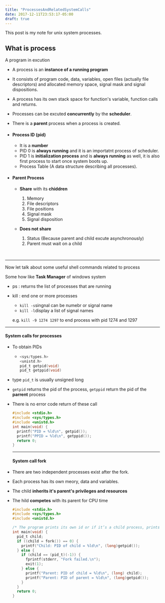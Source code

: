 ```yaml
---
title: "ProcessesAndRelatedSystemCalls"
date: 2017-12-11T23:53:17-05:00
draft: true
---
```


This post is my note for unix system processes.

## What is process

A program in excution

- A process is an **instance of a running program**

- It consists of program code, data, variables, open files (actually file descriptors) and allocated memory space, signal mask and signal dispositions.

- A process has its own stack space for function's variable, function calls and returns.

- Processes can be excuted **concurrently** by the **scheduler**.

- There is a **parent** process when a process is created.

- #### Process ID (pid)

  - It is a **number**
  - PID 0 is **always running** and it is an importatnt process of scheduler.
  - PID 1 is **initialization process** and is **always running** as well, it is also first process to start once system boots up.
  - Process Table (A data structure describing all processes).

- #### Parent Process

  - **Share** with its **chiddren**

    1. Memory
    2. File descriptors
    3. File positions
    4. Signal mask
    5. Signal disposition

  - **Does not share**

    1. Status (Because parent and child excute asynchronously)
    2. Parent must wait on a child

    ​

---

Now let talk about some useful shell commands related to process

Some how like **Task Manager** of windows system

- ps : returns the list of processes that are running

- kill : end one or more processes

  - `kill -s`singnal can be numebr or signal name
  - `kill -l`display a list of signal names

  e.g. `kill -9 1274 1297` to end process with pid 1274 and 1297



---

#### System calls for processes

- To obtain PIDs

  - ```c
    <sys/types.h>
    <unistd.h>
    pid_t getpid(void)
    pid_t getppid(void)
    ```

- type `pid_t` is usually unsigned long

- `getpid` returns the pid of the process, `getppid` return the pid of the **parrent** process

- There is no error code return of these call

  ```c
  #include <stdio.h>
  #include <sys/types.h>
  #include <unistd.h>
  int main(void) {
    printf("PID = %ld\n", getpid());
    printf("PPID = %ld\n", getppid());
    return 0;
  }
  ```

  ---

  #### System call **fork**

- There are two independent processes exist after the fork.

- Each process has its own meory, data and variables.

- The child **inherits it's parent's privileges and resources**

- The hild **competes** with its parent for CPU time

  ```c
  #include <stdio.h>
  #include <sys/types.h>
  #include <unistd.h>

  /* The program prints its own id or if it’s a child process, prints the id of its parent process as well */
  int main(void) {
    pid_t child;
    if ((child = fork()) == 0) {
      printf("Child: PID of child = %ld\n", (long)getpid());
    } else {
      if (child == (pid_t)(-1)) {
        fprintf(stderr, "Fork failed.\n");
        exit(1);
      } else {
        printf("Parent: PID of child = %ld\n", (long) child);
        printf("Parent: PID of parent = %ld\n", (long)getpid());
      }
    }
    return 0;
  }
  ```

  ​